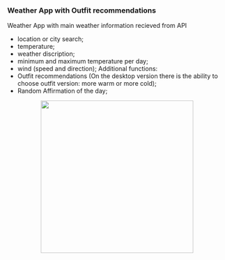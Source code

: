 
### Weather App with Outfit recommendations

Weather App with main weather information recieved from API
- location or city search;
- temperature;
- weather discription;
- minimum and maximum temperature per day;
- wind (speed and direction);
  Additional functions:
- Outfit recommendations (On the desktop version there is the ability to choose outfit version: more warm or more cold);
- Random Affirmation of the day;

<div align="center">
<a href="https://lightlana888.github.io/Weather-App/">
    <img src="https://github.com/Lightlana888/Weather-App/assets/134335475/92b33c7b-a104-4cf7-abb4-a35a8e3838b0" width="350" border-radius = "10px" />
  </a>
<div/>
